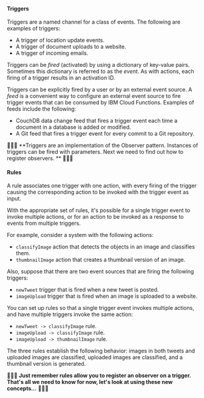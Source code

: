 
#### Triggers

Triggers are a named channel for a class of events. The following are examples of triggers:

- A trigger of location update events.
- A trigger of document uploads to a website.
- A trigger of incoming emails.

Triggers can be *fired* (activated) by using a dictionary of key-value pairs. Sometimes this dictionary is referred to as the *event*. As with actions, each firing of a trigger results in an activation ID.

Triggers can be explicitly fired by a user or by an external event source. A *feed* is a convenient way to configure an external event source to fire trigger events that can be consumed by IBM Cloud Functions. Examples of feeds include the following:

- CouchDB data change feed that fires a trigger event each time a document in a database is added or modified.
- A Git feed that fires a trigger event for every commit to a Git repository.

🎉🎉🎉 **Triggers are an implementation of the Observer pattern. Instances of triggers can be fired with parameters. Next we need to find out how to register observers. ** 🎉🎉🎉

#### Rules

A rule associates one trigger with one action, with every firing of the trigger causing the corresponding action to be invoked with the trigger event as input.

With the appropriate set of rules, it's possible for a single trigger event to invoke multiple actions, or for an action to be invoked as a response to events from multiple triggers.

For example, consider a system with the following actions:

- `classifyImage` action that detects the objects in an image and classifies them.
- `thumbnailImage` action that creates a thumbnail version of an image.

Also, suppose that there are two event sources that are firing the following triggers:

- `newTweet` trigger that is fired when a new tweet is posted.
- `imageUpload` trigger that is fired when an image is uploaded to a website.

You can set up rules so that a single trigger event invokes multiple actions, and have multiple triggers invoke the same action:

- `newTweet -> classifyImage` rule.
- `imageUpload -> classifyImage` rule.
- `imageUpload -> thumbnailImage` rule.

The three rules establish the following behavior: images in both tweets and uploaded images are classified, uploaded images are classified, and a thumbnail version is generated.

🎉🎉🎉 **Just remember rules allow you to register an observer on a trigger. That's all we need to know for now, let's look at using these new concepts…** 🎉🎉🎉
